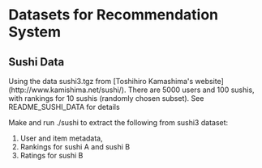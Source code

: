 <h1>Datasets for Recommendation System</h1>

<h2> Sushi Data </h2>
Using the data sushi3.tgz from [Toshihiro Kamashima's website](http://www.kamishima.net/sushi/).
There are 5000 users and 100 sushis, with rankings for 10 sushis (randomly chosen subset). See README_SUSHI_DATA for details

Make and run ./sushi to extract the following from sushi3 dataset: 
<ol>
<li> User and item metadata, 
<li> Rankings for sushi A and sushi B
<li> Ratings for sushi B
</ol>


